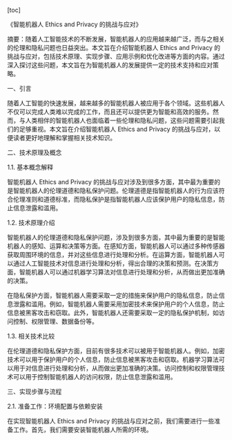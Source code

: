 
[toc]                    
                
                
《智能机器人 Ethics and Privacy 的挑战与应对》

摘要：随着人工智能技术的不断发展，智能机器人的应用越来越广泛，而与之相关的伦理和隐私问题也日益突出。本文旨在介绍智能机器人 Ethics and Privacy 的挑战与应对，包括技术原理、实现步骤、应用示例和优化改进等方面的内容。通过深入探讨这些问题，本文旨在为智能机器人的发展提供一定的技术支持和应对策略。

一、引言

随着人工智能的快速发展，越来越多的智能机器人被应用于各个领域。这些机器人不仅可以完成人类难以完成的工作，而且还可以提供更为智能和高效的服务。然而，与人类相伴的智能机器人也面临着一些伦理和隐私问题，这些问题需要引起我们的足够重视。本文旨在介绍智能机器人 Ethics and Privacy 的挑战与应对，以便读者更好地理解和掌握相关技术知识。

二、技术原理及概念

1.1. 基本概念解释

智能机器人 Ethics and Privacy 的挑战与应对涉及到很多方面，其中最为重要的是智能机器人的伦理道德和隐私保护问题。伦理道德是指智能机器人的行为应该符合伦理准则和道德标准，而隐私保护是指智能机器人应该保护用户的隐私信息，防止信息泄露和滥用。

1.2. 技术原理介绍

智能机器人的伦理道德和隐私保护问题，涉及到很多方面，其中最为重要的是智能机器人的感知、运算和决策等方面。在感知方面，智能机器人可以通过多种传感器获取周围环境的信息，并对这些信息进行处理和分析。在运算方面，智能机器人可以通过人工智能技术对信息进行处理和分析，得出合理的决策和预测。在决策方面，智能机器人可以通过机器学习算法对信息进行处理和分析，从而做出更加准确的决策。

在隐私保护方面，智能机器人需要采取一定的措施来保护用户的隐私信息，防止信息泄露和滥用。例如，智能机器人需要采用加密技术来保护用户的个人信息，防止信息被黑客攻击和窃取。此外，智能机器人还需要采取一定的隐私保护机制，如访问控制、权限管理、数据备份等。

1.3. 相关技术比较

在伦理道德和隐私保护方面，目前有很多技术可以被用于智能机器人。例如，加密技术可以用于保护用户的个人信息，防止信息被黑客攻击和窃取。机器学习算法可以用于对信息进行处理和分析，从而做出更加准确的决策。访问控制和权限管理技术可以用于控制智能机器人的访问权限，防止信息泄露和滥用。

三、实现步骤与流程

2.1. 准备工作：环境配置与依赖安装

在实现智能机器人 Ethics and Privacy 的挑战与应对之前，我们需要进行一些准备工作。首先，我们需要安装智能机器人所需的环境。

